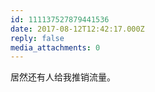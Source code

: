 ```yaml
---
id: 111137527879441536
date: 2017-08-12T12:42:17.000Z
reply: false
media_attachments: 0
---
```


居然还有人给我推销流量。


